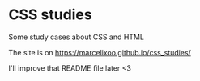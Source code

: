 # CSS studies
Some study cases about CSS and HTML

The site is on https://marcelixoo.github.io/css_studies/

I'll improve that README file later <3
